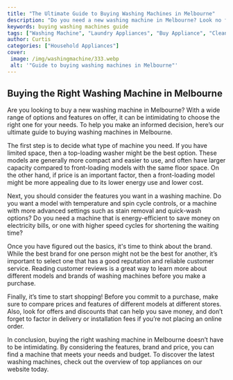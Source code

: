 ```yaml
---
title: "The Ultimate Guide to Buying Washing Machines in Melbourne"
description: "Do you need a new washing machine in Melbourne? Look no further! Our Ultimate Guide to Buying Washing Machines in Melbourne will help you find the perfect and affordable washing machine to suit your needs."
keywords: buying washing machines guide
tags: ["Washing Machine", "Laundry Appliances", "Buy Appliance", "Clean Appliance", "Appliance Guide"]
author: Curtis
categories: ["Household Appliances"]
cover: 
 image: /img/washingmachine/333.webp
 alt: '"Guide to buying washing machines in Melbourne"'
---
```

## Buying the Right Washing Machine in Melbourne
Are you looking to buy a new washing machine in Melbourne? With a wide range of options and features on offer, it can be intimidating to choose the right one for your needs. To help you make an informed decision, here’s our ultimate guide to buying washing machines in Melbourne. 

The first step is to decide what type of machine you need. If you have limited space, then a top-loading washer might be the best option. These models are generally more compact and easier to use, and often have larger capacity compared to front-loading models with the same floor space. On the other hand, if price is an important factor, then a front-loading model might be more appealing due to its lower energy use and lower cost.

Next, you should consider the features you want in a washing machine. Do you want a model with temperature and spin cycle controls, or a machine with more advanced settings such as stain removal and quick-wash options? Do you need a machine that is energy-efficient to save money on electricity bills, or one with higher speed cycles for shortening the waiting time?

Once you have figured out the basics, it's time to think about the brand. While the best brand for one person might not be the best for another, it’s important to select one that has a good reputation and reliable customer service. Reading customer reviews is a great way to learn more about different models and brands of washing machines before you make a purchase.

Finally, it’s time to start shopping! Before you commit to a purchase, make sure to compare prices and features of different models at different stores. Also, look for offers and discounts that can help you save money, and don’t forget to factor in delivery or installation fees if you’re not placing an online order. 

In conclusion, buying the right washing machine in Melbourne doesn’t have to be intimidating. By considering the features, brand and price, you can find a machine that meets your needs and budget. To discover the latest washing machines, check out the overview of top appliances on our website today.
